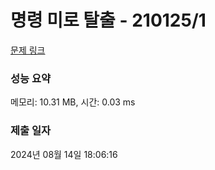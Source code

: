 # 명령 미로 탈출 - 210125/1 

[문제 링크](https://level.goorm.io/exam/210125/%EB%AA%85%EB%A0%B9-%EB%AF%B8%EB%A1%9C-%ED%83%88%EC%B6%9C/quiz/1) 

### 성능 요약

메모리: 10.31 MB, 시간: 0.03 ms

### 제출 일자

2024년 08월 14일 18:06:16

